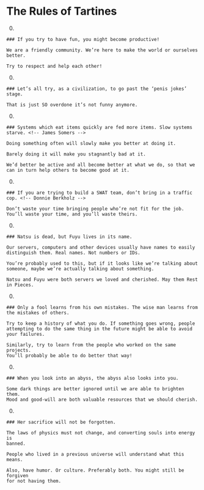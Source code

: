 
The Rules of Tartines
=====================

  0.

    ### If you try to have fun, you might become productive!

    We are a friendly community. We’re here to make the world or ourselves
    better.

    Try to respect and help each other!

  0.

    ### Let’s all try, as a civilization, to go past the ‘penis jokes’ stage.

    That is just SO overdone it’s not funny anymore.

  0.

    ### Systems which eat items quickly are fed more items. Slow systems starve. <!-- James Somers -->

    Doing something often will slowly make you better at doing it.

    Barely doing it will make you stagnantly bad at it.

    We’d better be active and all become better at what we do, so that we
    can in turn help others to become good at it.

  0.

    ### If you are trying to build a SWAT team, don’t bring in a traffic cop. <!-- Donnie Berkholz -->

    Don’t waste your time bringing people who’re not fit for the job.
    You’ll waste your time, and you’ll waste theirs.

  0.

    ### Natsu is dead, but Fuyu lives in its name.

    Our servers, computers and other devices usually have names to easily
    distinguish them. Real names. Not numbers or IDs.

    You’re probably used to this, but if it looks like we’re talking about
    someone, maybe we’re actually talking about something.

    Natsu and Fuyu were both servers we loved and cherished. May them Rest
    in Pieces.

  0.

    ### Only a fool learns from his own mistakes. The wise man learns from the mistakes of others.

    Try to keep a history of what you do. If something goes wrong, people
    attempting to do the same thing in the future might be able to avoid
    your failures.

    Similarly, try to learn from the people who worked on the same projects.
    You’ll probably be able to do better that way!

  0.

    ### When you look into an abyss, the abyss also looks into you.

    Some dark things are better ignored until we are able to brighten them.
    Mood and good-will are both valuable resources that we should cherish.

  0.

    ### Her sacrifice will not be forgotten.

    The laws of physics must not change, and converting souls into energy is
    banned.

    People who lived in a previous universe will understand what this means.

    Also, have humor. Or culture. Preferably both. You might still be forgiven
    for not having them.

